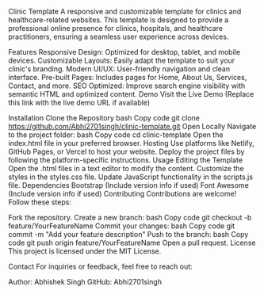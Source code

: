 Clinic Template
A responsive and customizable template for clinics and healthcare-related websites. This template is designed to provide a professional online presence for clinics, hospitals, and healthcare practitioners, ensuring a seamless user experience across devices.

Features
Responsive Design: Optimized for desktop, tablet, and mobile devices.
Customizable Layouts: Easily adapt the template to suit your clinic's branding.
Modern UI/UX: User-friendly navigation and clean interface.
Pre-built Pages: Includes pages for Home, About Us, Services, Contact, and more.
SEO Optimized: Improve search engine visibility with semantic HTML and optimized content.
Demo
Visit the Live Demo (Replace this link with the live demo URL if available)

Installation
Clone the Repository
bash
Copy code
git clone https://github.com/Abhi2701singh/clinic-template.git
Open Locally
Navigate to the project folder:
bash
Copy code
cd clinic-template
Open the index.html file in your preferred browser.
Hosting
Use platforms like Netlify, GitHub Pages, or Vercel to host your website.
Deploy the project files by following the platform-specific instructions.
Usage
Editing the Template
Open the .html files in a text editor to modify the content.
Customize the styles in the styles.css file.
Update JavaScript functionality in the scripts.js file.
Dependencies
Bootstrap (Include version info if used)
Font Awesome (Include version info if used)
Contributing
Contributions are welcome! Follow these steps:

Fork the repository.
Create a new branch:
bash
Copy code
git checkout -b feature/YourFeatureName
Commit your changes:
bash
Copy code
git commit -m "Add your feature description"
Push to the branch:
bash
Copy code
git push origin feature/YourFeatureName
Open a pull request.
License
This project is licensed under the MIT License.

Contact
For inquiries or feedback, feel free to reach out:

Author: Abhishek Singh
GitHub: Abhi2701singh
